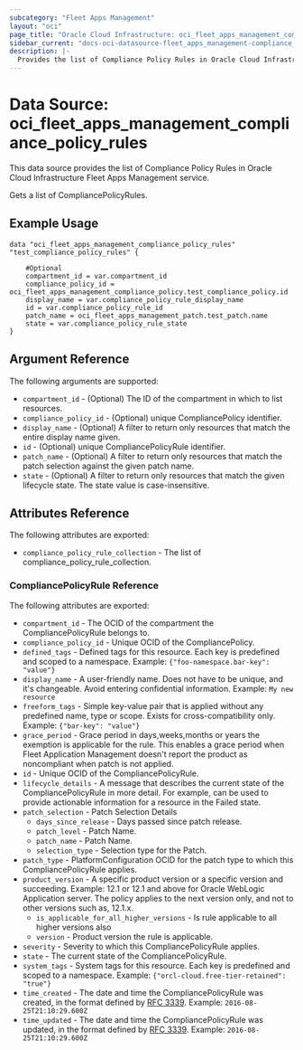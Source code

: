 ```yaml
---
subcategory: "Fleet Apps Management"
layout: "oci"
page_title: "Oracle Cloud Infrastructure: oci_fleet_apps_management_compliance_policy_rules"
sidebar_current: "docs-oci-datasource-fleet_apps_management-compliance_policy_rules"
description: |-
  Provides the list of Compliance Policy Rules in Oracle Cloud Infrastructure Fleet Apps Management service
---
```


# Data Source: oci_fleet_apps_management_compliance_policy_rules
This data source provides the list of Compliance Policy Rules in Oracle Cloud Infrastructure Fleet Apps Management service.

Gets a list of CompliancePolicyRules.


## Example Usage

```hcl
data "oci_fleet_apps_management_compliance_policy_rules" "test_compliance_policy_rules" {

	#Optional
	compartment_id = var.compartment_id
	compliance_policy_id = oci_fleet_apps_management_compliance_policy.test_compliance_policy.id
	display_name = var.compliance_policy_rule_display_name
	id = var.compliance_policy_rule_id
	patch_name = oci_fleet_apps_management_patch.test_patch.name
	state = var.compliance_policy_rule_state
}
```

## Argument Reference

The following arguments are supported:

* `compartment_id` - (Optional) The ID of the compartment in which to list resources.
* `compliance_policy_id` - (Optional) unique CompliancePolicy identifier.
* `display_name` - (Optional) A filter to return only resources that match the entire display name given.
* `id` - (Optional) unique CompliancePolicyRule identifier.
* `patch_name` - (Optional) A filter to return only resources that match the patch selection against the given patch name.
* `state` - (Optional) A filter to return only resources that match the given lifecycle state. The state value is case-insensitive. 


## Attributes Reference

The following attributes are exported:

* `compliance_policy_rule_collection` - The list of compliance_policy_rule_collection.

### CompliancePolicyRule Reference

The following attributes are exported:

* `compartment_id` - The OCID of the compartment the CompliancePolicyRule belongs to.
* `compliance_policy_id` - Unique OCID of the CompliancePolicy.
* `defined_tags` - Defined tags for this resource. Each key is predefined and scoped to a namespace. Example: `{"foo-namespace.bar-key": "value"}` 
* `display_name` - A user-friendly name. Does not have to be unique, and it's changeable. Avoid entering confidential information.  Example: `My new resource` 
* `freeform_tags` - Simple key-value pair that is applied without any predefined name, type or scope. Exists for cross-compatibility only. Example: `{"bar-key": "value"}` 
* `grace_period` - Grace period in days,weeks,months or years the exemption is applicable for the rule. This enables a grace period when Fleet Application Management doesn't report the product as noncompliant when patch is not applied. 
* `id` - Unique OCID of the CompliancePolicyRule.
* `lifecycle_details` - A message that describes the current state of the CompliancePolicyRule in more detail. For example, can be used to provide actionable information for a resource in the Failed state. 
* `patch_selection` - Patch Selection Details
	* `days_since_release` - Days passed since patch release.
	* `patch_level` - Patch Name.
	* `patch_name` - Patch Name.
	* `selection_type` - Selection type for the Patch. 
* `patch_type` - PlatformConfiguration OCID for the patch type to which this CompliancePolicyRule applies.
* `product_version` - A specific product version or a specific version and succeeding. Example: 12.1 or 12.1 and above for Oracle WebLogic Application server. The policy applies to the next version only, and not to other versions such as, 12.1.x. 
	* `is_applicable_for_all_higher_versions` - Is rule applicable to all higher versions also
	* `version` - Product version the rule is applicable.
* `severity` - Severity to which this CompliancePolicyRule applies.
* `state` - The current state of the CompliancePolicyRule.
* `system_tags` - System tags for this resource. Each key is predefined and scoped to a namespace. Example: `{"orcl-cloud.free-tier-retained": "true"}` 
* `time_created` - The date and time the CompliancePolicyRule was created, in the format defined by [RFC 3339](https://tools.ietf.org/html/rfc3339).  Example: `2016-08-25T21:10:29.600Z` 
* `time_updated` - The date and time the CompliancePolicyRule was updated, in the format defined by [RFC 3339](https://tools.ietf.org/html/rfc3339).  Example: `2016-08-25T21:10:29.600Z` 

